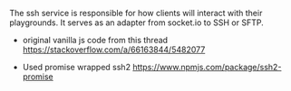 The ssh service is responsible for how clients will interact with their playgrounds. It serves as an adapter from socket.io to SSH or SFTP.

- original vanilla js code from this thread
  https://stackoverflow.com/a/66163844/5482077

- Used promise wrapped ssh2
  https://www.npmjs.com/package/ssh2-promise
